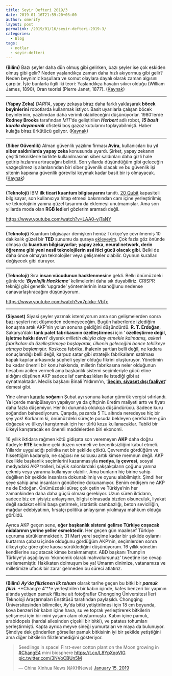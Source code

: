 ```yaml
---
title: Seyir Defteri 2019/3
date: 2019-01-16T21:59:20+03:00
author: omerify
layout: post
permalink: /2019/01/16/seyir-defteri-2019-3/
categories:
  - Blog
tags:
  - notlar
  - seyir-defteri
---
```


**(Bilim)** Bazı şeyler daha dün olmuş gibi gelirken, bazı şeyler ise çok eskiden olmuş gibi gelir? Neden yaşlandıkça zaman daha hızlı akıyormuş gibi gelir? Neden beynimiz koşullara ve somut olaylara dayalı olarak zaman algısını çarpıtır. İşte bunlarla ilgili iki teori: Yaşlandıkça hayatın sıkıcı olduğu (William James, 1890), Oran teorisi (Pierre Janet, 1877). (<a href="http://okyanusum.com/makale/zaman-nasil-oluyor-da-ucup-gidiyor/" target="_blank" rel="noreferrer noopener nofollow">Kaynak</a>)

<hr />

**(Yapay Zeka)** _DARPA_, yapay zekaya biraz daha farklı yaklaşarak **böcek beyinlerini** robotlarda kullanmak istiyor. Basit uyarılarla çalışan böcek beyinlerinin, yazılımdan daha verimli olabileceğini düşünüyorlar. 1980’lerde **Rodney Brooks** tarafından _MIT_‘de geliştirilen **_Herbert_** adlı robot, **_15 basit kurala dayanarak_** ofisteki boş gazoz kutularını toplayabilmişti. Haber kulağa biraz ürkütücü geliyor. (<a href="https://www.popularmechanics.com/technology/robots/a25849798/darpa-insect-brain-ai-machine-learning/" target="_blank" rel="noreferrer noopener nofollow">Kaynak</a>)

<hr />

**(Siber Güvenlik)** Alman güvenlik yazılımı firması **Avira**, kullanıcıları bu yıl **siber saldırılarda yapay zeka** konusunda uyardı. Şirket, yapay zekanın çeşitli tekniklerle birlikte kullanılmasının siber saldırıları daha gizli hale getirip hızlarını artıracağını belirtti. Son yıllarda düşündüğüm gibi geleceğin vazgeçilmez iş alanlarından biri siber güvenlik olacak ve bu güvenlik işi sitenin kapısına güvenlik görevlisi koymak kadar basit bir iş olmayacak. (<a href="https://sputniknews.com/science/201901121071411699-cybersecurity-forecast-ai/" target="_blank" rel="noreferrer noopener nofollow">Kaynak</a>)

<hr />

**(Teknoloji)** IBM **ilk ticari kuantum bilgisayarını** tanıttı. <a href="https://tr.wikipedia.org/wiki/Qubit" target="_blank" rel="noreferrer noopener nofollow">20 Qubit</a> kapasiteli bilgisayar, son kullanıcıya hitap etmesi bakımından cam içine yerleştirilmiş ve teknolojinin yanına güzel tasarımı da eklemeyi unutmamışlar. Ama son yıllarda moda olan **RGB led**leri gözlerim aramadı değil.

https://www.youtube.com/watch?v=LAA0-vjTaNY

<hr />

**(Teknoloji)** Kuantum bilgisayar demişken henüz Türkçe’ye çevrilmemiş 10 dakikalık güzel bir **TED** sunumu da şuraya [ekleyeyim](https://www.ted.com/talks/shohini_ghose_a_beginner_s_guide_to_quantum_computing). Çok fazla göz önünde olmasa da **kuantum bilgisayarlar; yapay zeka, neural network, derin öğrenme gibi yeni nesil teknolojilerin asıl itici gücü olacak gibi**. Belki de daha önce olmayan teknolojiler veya gelişmeler olabilir. Oyunun kuralları değişecek gibi duruyor.

<hr />

**(Teknoloji)** Sıra **insan vücudunun hacklenmesi**ne geldi. Belki önümüzdeki günlerde ‘**_Biyolojik Hackleme_**‘ kelimelerini daha sık duyabiliriz. CRISPR tekniği gibi genetik ‘upgrade’ yöntemlerinin insanoğlunu nedense canavarlaştıracağını düşünüyorum.

https://www.youtube.com/watch?v=7plxkc-VbTc

<hr />

**(Siyaset)** Siyasi şeyler yazmak istemiyorum ama son gelişmelerden sonra bazı şeyleri not düşmeden edemeyeceğim. Bugün haberlerde izlediğim konuşma artık AKP’nin yolun sonuna geldiğini düşündürdü. **R. T. Erdoğan**, Sakarya’daki **tank palet fabrikasının özelleştirmesi** için ‘ **özelleştirme değil, işletme hakkı devri**‘ diyerek _milletin aklıyla alay etmekle kalmamış, askeri fabrikaları da özelleştirmeye başlayarak, ülkenin geleceğini bence tehlikeye atmaya başlamıştır._ Koskoca fabrika, ihalenin şartları belli değil, ne kadara sonuçlandığı belli değil, karpuz satar gibi stratejik fabrikaların satılması kapalı kapılar arkasında şüpheli şeyler olduğu fikrini oluşturuyor. Yönetimin bu kadar önemli bir konu hakkında, milletin fabrikasına neler olduğunun hesabını acilen vermeli ama başkanlık sistemi seçimleriyle gücü eline aldığını düşünen AKP sadece laf cambazlıkları ile istediği gibi at oynatmaktadır. Meclis başkanı Binali Yıldırım’ın, ‘<a href="https://www.bbc.com/turkce/haberler-turkiye-46820772" target="_blank" rel="noreferrer noopener nofollow"><strong>Seçim, siyaset dışı faaliyet</strong></a>‘ demesi gibi.

Yine alınan <a href="https://www.haberturk.com/kuru-soganda-gumruk-vergisi-subat-sonuna-kadar-sifirlandi-2292079-ekonomi" target="_blank" rel="noreferrer noopener nofollow">kararla</a> **soğan**ın Şubat ayı sonuna kadar gümrük vergisi sıfırlandı. Ya içerde manipülasyon yapılıyor ya da çiftçinin üretim maliyeti arttı ve fiyatı daha fazla düşemiyor. Her iki durumda oldukça düşündürücü. Sadece kuru soğandan bahsediyorum. Çarşıda, pazarda 5 TL altında neredeyse hiç bir şey yok! Korkarım ki, önümüzdeki süreçte pusuda bekleyen şerefsizlere gün doğacak ve ülkeyi karıştırmak için her türlü kozu kullanacaklar. Tabiki bir ülkeyi karıştıracak en önemli maddelerden biri ekonomi.

16 yıllık iktidara rağmen kötü gidişata son veremeyen **AKP** daha doğru ifadeyle **RTE** kendine çeki düzen vermeli ve beceriksizliğini kabul etmeli. Yıllardır uyguladığı politika net bir şekilde çöktü. Çevremde gördüğüm ve hissettiğim kadarıyla, ne sağcısı ne solcusu artık kimse memnun değil. AKP özellikle başkanlık seçimlerini kazanmasıyla **medya**, **iş çevresi**, sosyal medyadaki AKP trolleri, büyük salonlardaki şakşakçıların çoğunu yanına çekmiş veya yararına kullanıyor olabilir. Ama bunların hiç birine sahip değilken bir şekilde insanlara dokunabilmiş ve oyunu alabilmiştir. Şimdi her şeye sahip ama insanların gönüllerine dokunamıyor. Benim endişem ne AKP ne de Erdoğan. Önümüzdeki süreç çok çetin ve Türkiye’nin her zamankinden daha daha güçlü olması gerekiyor. Uzun süren iktidarın, sadece biz en iyisiyiz anlayışının, bilgisi olmasada bizden olsunculuk, liyakat değil sadakat ehlini başa getirmek, istatistik cambazlığı, beton seviciliğin, mağdur edebiyatının, fırsatçı politika anlayışının yıkılmaya mahkum olduğu görüldü.

Ayrıca AKP geçen sene, **eğer başkanlık sistemi gelirse Türkiye coşacak nidalarının yerine yeller esmektedir**. Her geçen gün maalesef Türkiye uçuruma sürüklenmektedir. 31 Mart yerel seçime kadar bir şekilde oylarını kurtarma çabası içinde olduğunu gördüğüm AKP’nin, seçimlerden sonra ülkeyi göz göre göre kaosa sürüklediğini düşünüyorum. 16 yıllık yönetim kendilerine suç atacak kimse bırakmamıştır. ABD başkanı Trump’ın Türkiye’yi aşağılayıcı ‘ekonomik olarak mahvolursunuz‘ tweetine ise cevap verilememiştir. Hakikaten dolmuşum be ya! Umarım dinimize, vatanamıza ve milletimize ufacık bir zarar gelmeden bu süreci atlatırız.

<hr />

**(Bilim)** **_Ay’da filizlenen ilk tohum_** olarak tarihe geçen bu bitki bir **_pamuk filizi_**. **Chang’e 4’**e yerleştirilen bir kabın içinde, kafes benzeri bir yapının altında yetişen pamuk filizine ait fotoğraflar Chongqing Üniversitesi İleri Teknoloji Araştırmaları Enstitüsü tarafından paylaşıldı. Chongqing Üniversitesinden bilimciler, Ay’da bitki yetiştirilmesi için 18 cm boyunda, kova benzeri bir kabın içine hava, su ve toprak yerleştirerek bitkilerin yetişmesi için bir mini yaşam alanı oluşturmuştu. Kabın içine pamuk, arabidopsis (hardal ailesinden çiçekli bir bitki), ve patates tohumları yerleştirmişti. Kapta ayrıca meyve sineği yumurtaları ve maya da bulunuyor. Şimdiye dek gönderilen görseller pamuk bitkisinin iyi bir şekilde yetiştiğini ama diğer bitkilerin filizlenmediğini gösteriyor.

 <blockquote class="twitter-tweet"><p lang="en" dir="ltr">Seedlings in space! First-ever cotton plant on the Moon growing in <a href="https://twitter.com/hashtag/ChangE4?src=hash&amp;ref_src=twsrc%5Etfw">#ChangE4</a> mini biosphere <a href="https://t.co/L8YpXqoVIG">https://t.co/L8YpXqoVIG</a> <a href="https://t.co/3NVoCBUn5M">pic.twitter.com/3NVoCBUn5M</a></p>&mdash; China Xinhua News (@XHNews) <a href="https://twitter.com/XHNews/status/1085055788635181056?ref_src=twsrc%5Etfw">January 15, 2019</a></blockquote> <script async src="https://platform.twitter.com/widgets.js" charset="utf-8"></script>